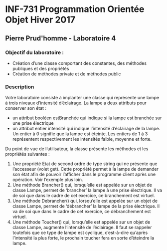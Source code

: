 # INF-731   Programmation Orientée Objet   Hiver 2017

##  Pierre Prud'homme - Laboratoire 4

### Objectif du laboratoire :

* Création d’une classe comportant des constantes, des méthodes publiques et des propriétés
* Création de méthodes private et de méthodes public

### Description

Votre laboratoire consiste à implanter une classe qui représente une lampe à trois niveaux d’intensité d’éclairage. La lampe a deux attributs pour conserver son état :
* un attribut booléen estBranchée qui indique si la lampe est branchée sur une prise électrique
* un attribut entier intensité qui indique l’intensité d’éclairage de la lampe. Un entier à 0 signifie que la lampe est éteinte. Les entiers de 1 à 3 représentent respectivement les intensités faible, moyenne et forte.

Du point de vue de l’utilisateur, la classe présente les méthodes et les propriétés suivantes :
1.  Une propriété Etat de second ordre de type string qui ne présente que l’accesseur (volet get). Cette propriété permet à la lampe de demander son état afin de pouvoir l’afficher dans le programme client après une opération. Voir l’exemple plus loin.
2.  Une méthode Brancher() qui, lorsqu’elle est appelée sur un objet de classe Lampe, permet de ‘brancher’ la lampe à une prise électrique. Il va de soi que dans le cadre de cet exercice, ce branchement est virtuel.
3.  Une méthode Debrancher() qui, lorsqu’elle est appelée sur un objet de classe Lampe, permet de ‘débrancher’ la lampe de la prise électrique. Il va de soi que dans le cadre de cet exercice, ce débranchement est virtuel.
4.  Une méthode Toucher() qui, lorsqu’elle est appelée sur un objet de classe Lampe, augmente l’intensité de l’éclairage. Il faut se rappeler toutefois que ce type de lampe est cyclique, c’est-à-dire qu’après l’intensité la plus forte, le prochain toucher fera en sorte d’éteindre la lampe.
